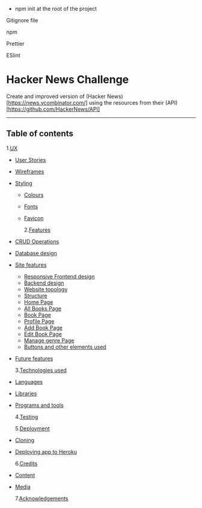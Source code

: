 - npm init at the root of the project

Gitignore file

npm

Prettier

ESlint

# Hacker News Challenge

Create and improved version of (Hacker News)[https://news.ycombinator.com/] using the resources from their (API)[https://github.com/HackerNews/API]

---

## Table of contents

1.[UX](#ux)

- [User Stories](#user-stories)
- [Wireframes](#wireframes)
- [Styling](#styling)

  - [Colours](#colours)
  - [Fonts](#fonts)
  - [Favicon](#favicon)

    2.[Features](#features)

- [CRUD Operations](#CRUD-operations)
- [Database design](#database-design)
- [Site features](#site-features)
  - [Responsive Frontend design](#responsive-frontend-design)
  - [Backend design](#backend-design)
  - [Website topology](#website-topology)
  - [Structure](#Structure)
  - [Home Page](#Home-page)
  - [All Books Page](#all-books-page)
  - [Book Page](#book-page)
  - [Profile Page](#Profile-page)
  - [Add Book Page](#add-book-page)
  - [Edit Book Page](#edit-book-page)
  - [Manage genre Page](#manage-genre-page)
  - [Buttons and other elements used](#buttons-and-other-elements-used)
- [Future features](#future-features)

  3.[Technologies used](#technologies-used)

- [Languages](#languages)
- [Libraries](#libraries)
- [Programs and tools](#programs-and-tools)

  4.[Testing](#testing)

  5.[Deployment](#deployment)

- [Cloning](#cloning)
- [Deploying app to Heroku](#Deploying-app-to-Heroku)

  6.[Credits](#credits)

- [Content](#content)
- [Media](#media)

  7.[Acknowledgements](#acknowledgements)
